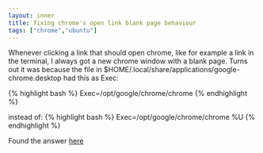 ```yaml
---
layout: inner
title: fixing chrome's open link blank page behaviour
tags: ["chrome","ubuntu"]
---
```

Whenever clicking a link that should open chrome, like for example a link
in the terminal, I always got a new chrome window with a blank page.
Turns out it was because the file in $HOME/.local/share/applications/google-chrome.desktop
had this as Exec:

{% highlight bash %}
Exec=/opt/google/chrome/chrome
{% endhighlight %}

instead of:
{% highlight bash %}
Exec=/opt/google/chrome/chrome %U
{% endhighlight %}

Found the answer [here](http://askubuntu.com/questions/689449/15-10-chrome-external-links-are-opened-as-blank-tabs-in-new-browser-window)

